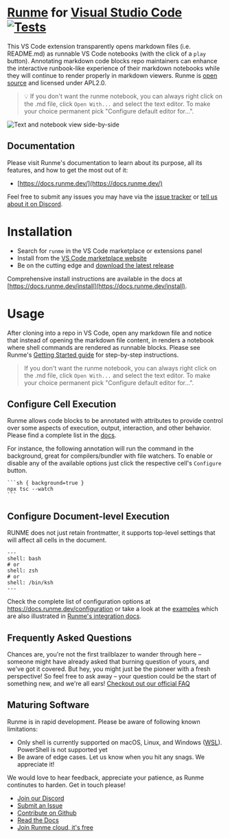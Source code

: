 # [Runme](http://runme.dev) for [Visual Studio Code](https://code.visualstudio.com/) [![Tests](https://github.com/stateful/vscode-runme/actions/workflows/test.yml/badge.svg)](https://github.com/stateful/vscode-runme/actions/workflows/test.yml)

This VS Code extension transparently opens markdown files (i.e. README.md) as runnable VS Code notebooks (with the click of a `play` button). Annotating markdown code blocks repo maintainers can enhance the interactive runbook-like experience of their markdown notebooks while they will continue to render properly in markdown viewers. Runme is [open source](https://docs.runme.dev/open-source) and licensed under APL2.0.

> 💡 If you don't want the runme notebook, you can always right click on the .md file, click `Open With...` and select the text editor. To make your choice permanent pick "Configure default editor for...".

![Text and notebook view side-by-side](https://runme.dev/img/short.gif)

## Documentation

Please visit Runme's documentation to learn about its purpose, all its features, and how to get the most out of it:

- [https://docs.runme.dev/](https://docs.runme.dev/)

Feel free to submit any issues you may have via the
[issue tracker](https://github.com/stateful/vscode-runme/issues) or [tell us about it on Discord](https://discord.gg/runme).

# Installation

- Search for `runme` in the VS Code marketplace or extensions panel
- Install from the [VS Code marketplace website](https://marketplace.visualstudio.com/items?itemName=stateful.runme)
- Be on the cutting edge and [download the latest release](https://github.com/stateful/vscode-runme/releases)

Comprehensive install instructions are available in the docs at [https://docs.runme.dev/install](https://docs.runme.dev/install).

# Usage

After cloning into a repo in VS Code, open any markdown file and notice that instead of opening the markdown file content, in renders a notebook where shell commands are rendered as runnable blocks. Please see Runme's [Getting Started guide](https://docs.runme.dev/getting-started) for step-by-step instructions.

> If you don't want the runme notebook, you can always right click on the .md file, click `Open With...` and select the text editor. To make your choice permanent pick "Configure default editor for...".

## Configure Cell Execution

Runme allows code blocks to be annotated with attributes to provide control over some aspects of execution, output, interaction, and other behavior. Please find a complete list in the [docs](https://docs.runme.dev/configuration#cell-level-options).

For instance, the following annotation will run the command in the background, great for compilers/bundler with file watchers. To enable or disable any of the available options just click the respective cell's `Configure` button.

    ```sh { background=true }
    npx tsc --watch
    ```

## Configure Document-level Execution
RUNME does not just retain frontmatter, it supports top-level settings that will affect all cells in the document.

```
---
shell: bash
# or
shell: zsh
# or
shell: /bin/ksh
---
```

Check the complete list of configuration options at https://docs.runme.dev/configuration or take a look at the [examples](https://github.com/stateful/vscode-runme/tree/main/examples) which are also illustrated in [Runme's integration docs](https://docs.runme.dev/integrations).

## Frequently Asked Questions
Chances are, you're not the first trailblazer to wander through here – someone might have already asked that burning question of yours, and we've got it covered. But hey, you might just be the pioneer with a fresh perspective! So feel free to ask away – your question could be the start of something new, and we're all ears! [Checkout out our official FAQ](https://docs.runme.dev/faq)

## Maturing Software

Runme is in rapid development. Please be aware of following known limitations:

- Only shell is currently supported on macOS, Linux, and Windows ([WSL]([url](https://learn.microsoft.com/en-us/windows/wsl/))). PowerShell is not supported yet
- Be aware of edge cases. Let us know when you hit any snags. We appreciate it!

We would love to hear feedback, appreciate your patience, as Runme continutes to harden. Get in touch please!

- [Join our Discord](https://discord.gg/runme)
- [Submit an Issue](https://github.com/stateful/runme/issues)
- [Contribute on Github](https://github.com/stateful/vscode-runme/blob/main/CONTRIBUTING.md)
- [Read the Docs](https://docs.runme.dev/)
- [Join Runme cloud, it's free](https://runme.dev/)
